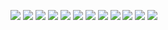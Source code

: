 
[![](https://github.com/carpejani/mapservices/blob/master/Walliny/Walliny/art/tela10.png)](http://https://github.com/carpejani/mapservices/blob/master/Walliny/Walliny/art/tela10.png)
[![](https://github.com/carpejani/mapservices/blob/master/Walliny/Walliny/art/tela12.png)](http://https://github.com/carpejani/mapservices/blob/master/Walliny/Walliny/art/tela12.png)
[![](https://github.com/carpejani/mapservices/blob/master/Walliny/Walliny/art/tela13.png)](http://https://github.com/carpejani/mapservices/blob/master/Walliny/Walliny/art/tela13.png)
[![](https://github.com/carpejani/mapservices/blob/master/Walliny/Walliny/art/tela14.png)](http://https://github.com/carpejani/mapservices/blob/master/Walliny/Walliny/art/tela14.png)
[![](https://github.com/carpejani/mapservices/blob/master/Walliny/Walliny/art/tela15.png)](http://https://github.com/carpejani/mapservices/blob/master/Walliny/Walliny/art/tela15.png)
[![](https://github.com/carpejani/mapservices/blob/master/Walliny/Walliny/art/tela16.png)](http://https://github.com/carpejani/mapservices/blob/master/Walliny/Walliny/art/tela16.png)
[![](https://github.com/carpejani/mapservices/blob/master/Walliny/Walliny/art/tela17.png)](http://https://github.com/carpejani/mapservices/blob/master/Walliny/Walliny/art/tela17.png)
[![](https://github.com/carpejani/mapservices/blob/master/Walliny/Walliny/art/tela18.png)](http://https://github.com/carpejani/mapservices/blob/master/Walliny/Walliny/art/tela18.png)
[![](https://github.com/carpejani/mapservices/blob/master/Walliny/Walliny/art/tela19.png)](http://https://github.com/carpejani/mapservices/blob/master/Walliny/Walliny/art/tela19.png)
[![](https://github.com/carpejani/mapservices/blob/master/Walliny/Walliny/art/tela20.png)](http://https://github.com/carpejani/mapservices/blob/master/Walliny/Walliny/art/tela20.png)
[![](https://github.com/carpejani/mapservices/blob/master/Walliny/Walliny/art/tela8.png)](http://https://github.com/carpejani/mapservices/blob/master/Walliny/Walliny/art/tela8.png)
[![](https://github.com/carpejani/mapservices/blob/master/Walliny/Walliny/art/tela9.png)](http://https://github.com/carpejani/mapservices/blob/master/Walliny/Walliny/art/tela9.png)
